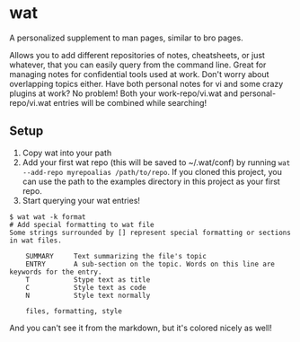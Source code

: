 # wat
A personalized supplement to man pages, similar to bro pages.

Allows you to add different repositories of notes, cheatsheets, or just whatever, that you can easily query from the command line.
Great for managing notes for confidential tools used at work.
Don't worry about overlapping topics either. Have both personal notes for vi and some crazy plugins at work? No problem! Both your work-repo/vi.wat and personal-repo/vi.wat entries will be combined while searching!

## Setup
1. Copy wat into your path
2. Add your first wat repo (this will be saved to ~/.wat/conf) by running `wat --add-repo myrepoalias /path/to/repo`.
  If you cloned this project, you can use the path to the examples directory in this project as your first repo.
3. Start querying your wat entries!
  ```
  $ wat wat -k format
  # Add special formatting to wat file
  Some strings surrounded by [] represent special formatting or sections in wat files.

      SUMMARY     Text summarizing the file's topic
      ENTRY       A sub-section on the topic. Words on this line are keywords for the entry.
      T           Stype text as title
      C           Style text as code
      N           Style text normally

      files, formatting, style
  ```
  And you can't see it from the markdown, but it's colored nicely as well!
